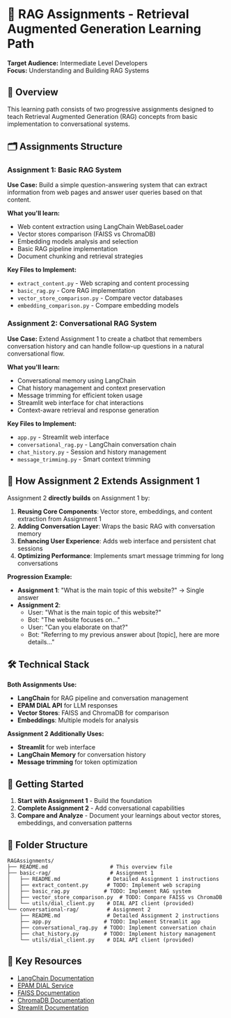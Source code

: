# 🎯 RAG Assignments - Retrieval Augmented Generation Learning Path

**Target Audience:** Intermediate Level Developers  
**Focus:** Understanding and Building RAG Systems

## 📖 Overview

This learning path consists of two progressive assignments designed to teach Retrieval Augmented Generation (RAG) concepts from basic implementation to conversational systems.

## 🗂️ Assignments Structure

### Assignment 1: Basic RAG System
**Use Case:** Build a simple question-answering system that can extract information from web pages and answer user queries based on that content.

**What you'll learn:**
- Web content extraction using LangChain WebBaseLoader
- Vector stores comparison (FAISS vs ChromaDB)
- Embedding models analysis and selection
- Basic RAG pipeline implementation
- Document chunking and retrieval strategies

**Key Files to Implement:**
- `extract_content.py` - Web scraping and content processing
- `basic_rag.py` - Core RAG implementation
- `vector_store_comparison.py` - Compare vector databases
- `embedding_comparison.py` - Compare embedding models

### Assignment 2: Conversational RAG System  
**Use Case:** Extend Assignment 1 to create a chatbot that remembers conversation history and can handle follow-up questions in a natural conversational flow.

**What you'll learn:**
- Conversational memory using LangChain
- Chat history management and context preservation
- Message trimming for efficient token usage
- Streamlit web interface for chat interactions
- Context-aware retrieval and response generation

**Key Files to Implement:**
- `app.py` - Streamlit web interface
- `conversational_rag.py` - LangChain conversation chain
- `chat_history.py` - Session and history management
- `message_trimming.py` - Smart context trimming

## 🔄 How Assignment 2 Extends Assignment 1

Assignment 2 **directly builds** on Assignment 1 by:

1. **Reusing Core Components**: Vector store, embeddings, and content extraction from Assignment 1
2. **Adding Conversation Layer**: Wraps the basic RAG with conversation memory
3. **Enhancing User Experience**: Adds web interface and persistent chat sessions
4. **Optimizing Performance**: Implements smart message trimming for long conversations

**Progression Example:**
- **Assignment 1**: "What is the main topic of this website?" → Single answer
- **Assignment 2**: 
  - User: "What is the main topic of this website?"
  - Bot: "The website focuses on..."
  - User: "Can you elaborate on that?"
  - Bot: "Referring to my previous answer about [topic], here are more details..."

## 🛠️ Technical Stack

**Both Assignments Use:**
- **LangChain** for RAG pipeline and conversation management
- **EPAM DIAL API** for LLM responses
- **Vector Stores**: FAISS and ChromaDB for comparison
- **Embeddings**: Multiple models for analysis

**Assignment 2 Additionally Uses:**
- **Streamlit** for web interface
- **LangChain Memory** for conversation history
- **Message trimming** for token optimization

## 🚀 Getting Started

1. **Start with Assignment 1** - Build the foundation
2. **Complete Assignment 2** - Add conversational capabilities
3. **Compare and Analyze** - Document your learnings about vector stores, embeddings, and conversation patterns

## 📁 Folder Structure

```
RAGAssignments/
├── README.md                    # This overview file
├── basic-rag/                   # Assignment 1
│   ├── README.md               # Detailed Assignment 1 instructions
│   ├── extract_content.py      # TODO: Implement web scraping
│   ├── basic_rag.py           # TODO: Implement RAG system
│   ├── vector_store_comparison.py  # TODO: Compare FAISS vs ChromaDB
│   └── utils/dial_client.py    # DIAL API client (provided)
└── conversational-rag/         # Assignment 2
    ├── README.md               # Detailed Assignment 2 instructions
    ├── app.py                 # TODO: Implement Streamlit app
    ├── conversational_rag.py  # TODO: Implement conversation chain
    ├── chat_history.py        # TODO: Implement history management
    └── utils/dial_client.py    # DIAL API client (provided)
```

## 🔗 Key Resources

- [LangChain Documentation](https://python.langchain.com/)
- [EPAM DIAL Service](https://ai-proxy.lab.epam.com)
- [FAISS Documentation](https://faiss.ai/)
- [ChromaDB Documentation](https://docs.trychroma.com/)
- [Streamlit Documentation](https://docs.streamlit.io/)
